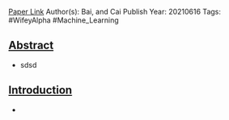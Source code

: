 
[Paper Link](obsidian://open?vault=Akul's%20Notebook&file=Library%2Fjournals%2Cmagazines%2FSSRN%20Papers%2FAI_ML%2FPredicting%20VIX%20with%20Adaptive%20Machine%20Learning.pdf)
Author(s): Bai, and Cai
Publish Year: 20210616
Tags: #WifeyAlpha #Machine_Learning 

## <u>Abstract</u>
- sdsd

## <u>Introduction</u>
- 